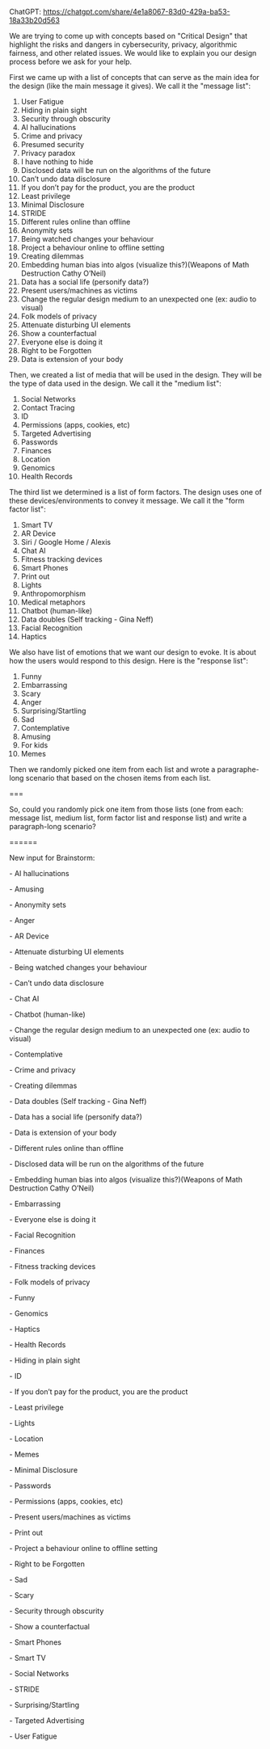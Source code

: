 ChatGPT: https://chatgpt.com/share/4e1a8067-83d0-429a-ba53-18a33b20d563



We are trying to come up with concepts based on "Critical Design" that highlight the risks and dangers in cybersecurity, privacy, algorithmic fairness, and other related issues.  We would like to explain you our design process before we ask for your help. 

First we came up with a list of concepts that can serve as the main idea for the design (like the main message it gives). We call it the "message list":

1. User Fatigue
2. Hiding in plain sight
3. Security through obscurity
4. AI hallucinations
5. Crime and privacy
6. Presumed security
7. Privacy paradox
8. I have nothing to hide
9. Disclosed data will be run on the algorithms of the future
10. Can’t undo data disclosure
11. If you don’t pay for the product, you are the product
12. Least privilege
13. Minimal Disclosure
14. STRIDE
15. Different rules online than offline
16. Anonymity sets
17. Being watched changes your behaviour
18. Project a behaviour online to offline setting
19. Creating dilemmas
20. Embedding human bias into algos (visualize this?)(Weapons of Math Destruction Cathy O’Neil)
21. Data has a social life (personify data?)
22. Present users/machines as victims
23. Change the regular design medium to an unexpected one (ex: audio to visual)
24. Folk models of privacy
25. Attenuate disturbing UI elements
26. Show a counterfactual
27. Everyone else is doing it
28. Right to be Forgotten
29. Data is extension of your body

Then, we created a list of media that will be used in the design. They will be the type of data used in the design. We call it the "medium list":

1. Social Networks
2. Contact Tracing
3. ID
4. Permissions (apps, cookies, etc)
5. Targeted Advertising
6. Passwords
7. Finances
8. Location
9. Genomics
10. Health Records

The third list we determined is a list of form factors. The design uses one of these devices/environments to convey it message. We call it the "form factor list":

1. Smart TV
2. AR Device
3. Siri / Google Home / Alexis
4. Chat AI
5. Fitness tracking devices
6. Smart Phones
7. Print out
8. Lights
9. Anthropomorphism
10. Medical metaphors
11. Chatbot (human-like)
12. Data doubles (Self tracking - Gina Neff)
13. Facial Recognition
14. Haptics

We also have list of emotions that we want our design to evoke. It is about how the users would respond to this design. Here is the "response list":

1. Funny
2. Embarrassing
3. Scary
4. Anger
5. Surprising/Startling
6. Sad
7. Contemplative
8. Amusing 
9. For kids
10. Memes

Then we randomly picked one item from each list and wrote a paragraphe-long scenario that based on the chosen items from each list. 



===

So, could you randomly pick one item from those lists (one from each: message list, medium list, form factor list and response list) and write a paragraph-long scenario?



======



New input for Brainstorm:

\- AI hallucinations

\- Amusing 

\- Anonymity sets

\- Anger

\- AR Device

\- Attenuate disturbing UI elements

\- Being watched changes your behaviour

\- Can’t undo data disclosure

\- Chat AI

\- Chatbot (human-like)

\- Change the regular design medium to an unexpected one (ex: audio to visual)

\- Contemplative

\- Crime and privacy

\- Creating dilemmas

\- Data doubles (Self tracking - Gina Neff)

\- Data has a social life (personify data?)

\- Data is extension of your body

\- Different rules online than offline

\- Disclosed data will be run on the algorithms of the future

\- Embedding human bias into algos (visualize this?)(Weapons of Math Destruction Cathy O’Neil)

\- Embarrassing

\- Everyone else is doing it

\- Facial Recognition

\- Finances

\- Fitness tracking devices

\- Folk models of privacy

\- Funny

\- Genomics

\- Haptics

\- Health Records

\- Hiding in plain sight

\- ID

\- If you don’t pay for the product, you are the product

\- Least privilege

\- Lights

\- Location

\- Memes

\- Minimal Disclosure

\- Passwords

\- Permissions (apps, cookies, etc)

\- Present users/machines as victims

\- Print out

\- Project a behaviour online to offline setting

\- Right to be Forgotten

\- Sad

\- Scary

\- Security through obscurity

\- Show a counterfactual

\- Smart Phones

\- Smart TV

\- Social Networks

\- STRIDE

\- Surprising/Startling

\- Targeted Advertising

\- User Fatigue